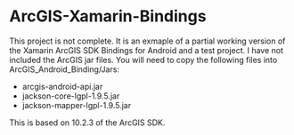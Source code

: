 ArcGIS-Xamarin-Bindings
=======================

This project is not complete.  It is an exmaple of a partial working version of the Xamarin ArcGIS SDK Bindings for Android and a test project.  I have not included the ArcGIS jar files.  You will need to copy the following files into ArcGIS_Android_Binding/Jars:

* arcgis-android-api.jar
* jackson-core-lgpl-1.9.5.jar
* jackson-mapper-lgpl-1.9.5.jar

This is based on 10.2.3 of the ArcGIS SDK.

